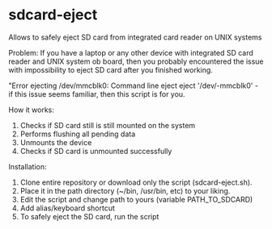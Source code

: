 # sdcard-eject
Allows to safely eject SD card from integrated  card reader on UNIX systems

Problem:
If you have a laptop or any other device with integrated SD card reader and UNIX system ob board, then you probably encountered the issue with impossibility to eject SD card after you finished working.

"Error ejecting /dev/mmcblk0: Command line eject eject '/dev/-mmcblk0' - if this issue seems familiar, then this script is for you.

How it works:
1) Checks if SD card still is still mounted on the system
2) Performs flushing all pending data
3) Unmounts the device
4) Checks if SD card is unmounted successfully

Installation: 
1. Clone entire repository or download only the script (sdcard-eject.sh). 
2. Place it in the path directory (~/bin, /usr/bin, etc) to your liking.
3. Edit the script and change path to yours (variable PATH_TO_SDCARD)
4. Add alias/keyboard shortcut
5. To safely eject the SD card, run the script
